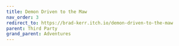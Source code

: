 ```yaml
---
title: Demon Driven to the Maw
nav_order: 3
redirect_to: https://brad-kerr.itch.io/demon-driven-to-the-maw
parent: Third Party
grand_parent: Adventures
---
```

